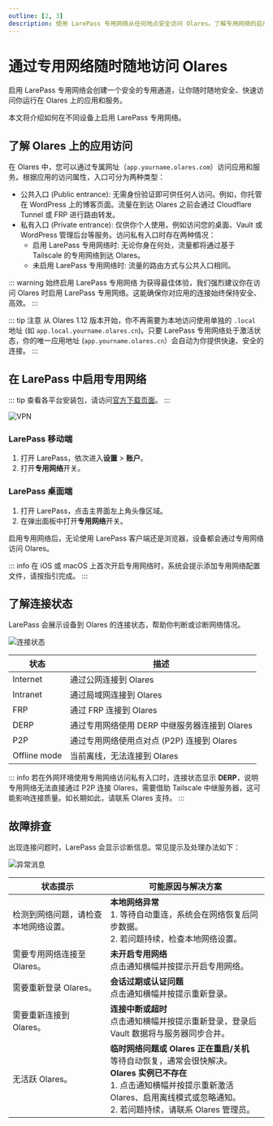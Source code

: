 ```yaml
---
outline: [2, 3]
description: 使用 LarePass 专用网络从任何地点安全访问 Olares。了解专用网络的启用方法以及常见故障排查。
---
```

# 通过专用网络随时随地访问 Olares

启用 LarePass 专用网络会创建一个安全的专用通道，让你随时随地安全、快速访问你运行在 Olares 上的应用和服务。

本文将介绍如何在不同设备上启用 LarePass 专用网络。


## 了解 Olares 上的应用访问

在 Olares 中，您可以通过专属网址（`app.yourname.olares.com`）访问应用和服务。根据应用的访问属性，入口可分为两种类型：

* 公共入口 (Public entrance): 无需身份验证即可供任何人访问。例如，你托管在 WordPress 上的博客页面。流量在到达 Olares 之前会通过 Cloudflare Tunnel 或 FRP 进行路由转发。
* 私有入口 (Private entrance): 仅供你个人使用，例如访问您的桌面、Vault 或 WordPress 管理后台等服务。访问私有入口时存在两种情况：
    * 启用 LarePass 专用网络时: 无论你身在何处，流量都将通过基于 Tailscale 的专用网络到达 Olares。
    * 未启用 LarePass 专用网络时: 流量的路由方式与公共入口相同。

::: warning 始终启用 LarePass 专用网络
为获得最佳体验，我们强烈建议你在访问 Olares 时启用 LarePass 专用网络。这能确保你对应用的连接始终保持安全、高效。
:::

::: tip 注意
从 Olares 1.12 版本开始，你不再需要为本地访问使用单独的 `.local` 地址 (如 `app.local.yourname.olares.cn`)。只要 LarePass 专用网络处于激活状态，你的唯一应用地址 (`app.yourname.olares.cn`）会自动为你提供快速、安全的连接。
:::

## 在 LarePass 中启用专用网络

::: tip
查看各平台安装包，请访问[官方下载页面](https://olares.com/larepass)。
:::

![VPN](/images/manual/larepass/vpn.jpg)

### LarePass 移动端

1. 打开 LarePass，依次进入**设置** > **账户**。  
2. 打开**专用网络**开关。

### LarePass 桌面端

1. 打开 LarePass，点击主界面左上角头像区域。  
2. 在弹出面板中打开**专用网络**开关。

启用专用网络后，无论使用 LarePass 客户端还是浏览器，设备都会通过专用网络访问 Olares。

::: info
在 iOS 或 macOS 上首次开启专用网络时，系统会提示添加专用网络配置文件，请按指引完成。
:::

## 了解连接状态

LarePass 会展示设备到 Olares 的连接状态，帮助你判断或诊断网络情况。

![连接状态](/images/manual/larepass/connection-status.jpg)

| 状态          | 描述                                                   |
|--------------|--------------------------------------------------------|
| Internet     | 通过公网连接到 Olares                                  |
| Intranet     | 通过局域网连接到 Olares                                |
| FRP          | 通过 FRP 连接到 Olares                                 |
| DERP         | 通过专用网络使用 DERP 中继服务器连接到 Olares             |
| P2P          | 通过专用网络使用点对点 (P2P) 连接到 Olares                 |
| Offline mode | 当前离线，无法连接到 Olares                             |

::: info
若在外网环境使用专用网络访问私有入口时，连接状态显示 **DERP**，说明专用网络无法直接通过 P2P 连接 Olares，需要借助 Tailscale 中继服务器，这可能影响连接质量。如长期如此，请联系 Olares 支持。
:::

## 故障排查

出现连接问题时，LarePass 会显示诊断信息。常见提示及处理办法如下：

![异常消息](/images/zh/manual/larepass/abnormal-state.jpg)

| 状态提示               | 可能原因与解决方案                                                                                                                                                                                                                                                                                   |
|--------------------|------------------------------------------------------------------------------------------------------------------------------------------------------------------------------------------------------------------------------------------------------------------------------------------------------|
| 检测到网络问题，请检查本地网络设置。 | **本地网络异常**<br>1. 等待自动重连，系统会在网络恢复后同步数据。<br>2. 若问题持续，检查本地网络设置。                                                                                                                                                                                              |
| 需要专用网络连接至 Olares。  | **未开启专用网络**<br>点击通知横幅并按提示开启专用网络。                                                                                                                                                                                                                                                     |
| 需要重新登录 Olares。     | **会话过期或认证问题**<br>点击通知横幅并按提示重新登录。                                                                                                                                                                                                                                             |
| 需要重新连接到 Olares。    | **连接中断或超时**<br>点击通知横幅并按提示重新登录，登录后 Vault 数据将与服务器同步合并。                                                                                                                                                                                                           |
| 无活跃 Olares。        | **临时网络问题或 Olares 正在重启/关机**<br>等待自动恢复，通常会很快解决。<br>**Olares 实例已不存在**<br>1. 点击通知横幅并按提示重新激活 Olares、启用离线模式或忽略通知。<br>2. 若问题持续，请联系 Olares 管理员。                                                                         |
